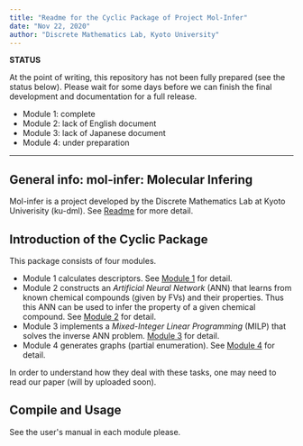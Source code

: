 ```yaml
---
title: "Readme for the Cyclic Package of Project Mol-Infer"
date: "Nov 22, 2020"
author: "Discrete Mathematics Lab, Kyoto University"
---
```


**STATUS**

At the point of writing, this repository has not been fully prepared (see the status below). Please wait for some days before we can finish the final development and documentation for a full release.

* Module 1: complete
* Module 2: lack of English document
* Module 3: lack of Japanese document
* Module 4: under preparation

---

## General info: mol-infer: Molecular Infering

Mol-infer is a project developed by the Discrete Mathematics Lab at Kyoto Univerisity (ku-dml). See [Readme](../) for more detail.

## Introduction of the Cyclic Package

This package consists of four modules.

+ Module 1 calculates descriptors. See [Module 1](Module_1/) for detail.
+ Module 2 constructs an *Artificial Neural Network* (ANN) that learns from known chemical compounds (given by FVs) and their properties. Thus this ANN can be used to infer the property of a given chemical compound. See [Module 2](Module_2/) for detail.
+ Module 3 implements a *Mixed-Integer Linear Programming* (MILP) that solves the inverse ANN problem.
[Module 3](Module_3/) for detail.
+ Module 4 generates graphs (partial enumeration). See [Module 4](Module_4/) for detail.

In order to understand how they deal with these tasks, one may need to read our paper (will by uploaded soon).

## Compile and Usage

See the user's manual in each module please.
